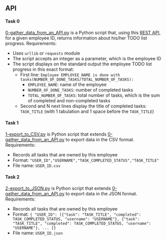 ## API

#### Task 0
[0-gather_data_from_an_API.py](0-gather_data_from_an_API.py) is a Python script that, using this [REST API](https://jsonplaceholder.typicode.com/), for a given employee ID, returns information about his/her TODO list progress.
Requirements:
- Uses `urllib` or `requests` module
- The script accepts an integer as a parameter, which is the employee ID
- The script displays on the standard output the employee TODO list progress in this exact format:
	- First line: `Employee EMPLOYEE_NAME is done with tasks(NUMBER_OF_DONE_TASKS/TOTAL_NUMBER_OF_TASKS):`
		- `EMPLOYEE_NAME`: name of the employee
		- `NUMBER_OF_DONE_TASKS`: number of completed tasks
		- `TOTAL_NUMBER_OF_TASKS`: total number of tasks, which is the sum of completed and non-completed tasks
	- Second and N next lines display the title of completed tasks: `TASK_TITLE` (with 1 tabulation and 1 space before the `TASK_TITLE`)

#### Task 1
[1-export_to_CSV.py](1-export_to_CSV.py) is Python script that extends [0-gather_data_from_an_API.py](0-gather_data_from_an_API.py) to export data in the CSV format.
Requirements:
- Records all tasks that are owned by this employee
- Format: `"USER_ID","USERNAME","TASK_COMPLETED_STATUS","TASK_TITLE"`
- File name: `USER_ID.csv`

#### Task 2
[2-export_to_JSON.py](2-export_to_JSON.py) is Python script that extends [0-gather_data_from_an_API.py](0-gather_data_from_an_API.py) to export data in the JSON format.
Requirements:
- Records all tasks that are owned by this employee
- Format: `{ "USER_ID": [{"task": "TASK_TITLE", "completed": TASK_COMPLETED_STATUS, "username": "USERNAME"}, {"task": "TASK_TITLE", "completed": TASK_COMPLETED_STATUS, "username": "USERNAME"}, ... ]}`
- File name: `USER_ID.json`
